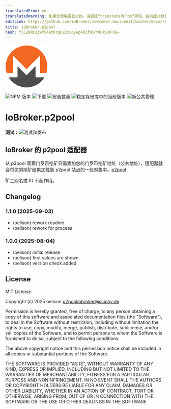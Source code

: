 ```yaml
---
translatedFrom: en
translatedWarning: 如果您想编辑此文档，请删除“translatedFrom”字段，否则此文档将再次自动翻译
editLink: https://github.com/ioBroker/ioBroker.docs/edit/master/docs/zh-cn/adapterref/iobroker.p2pool/README.md
title: ioBroker.p2pool
hash: Y5CZQNx2jwfC4atUYg0ZixupywpA0ZfHiPWk+bk0FXE=
---
```

![标识](../../../en/adapterref/iobroker.p2pool/admin/p2pool.png)

![NPM 版本](https://img.shields.io/npm/v/iobroker.p2pool.svg)
![下载](https://img.shields.io/npm/dm/iobroker.p2pool.svg)
![安装数量](https://iobroker.live/badges/p2pool-installed.svg)
![稳定存储库中的当前版本](https://iobroker.live/badges/p2pool-stable.svg)
![新公共管理](https://nodei.co/npm/iobroker.p2pool.png?downloads=true)

# IoBroker.p2pool
**测试：**![测试和发布](https://github.com/oelison/ioBroker.p2pool/workflows/Test%20and%20Release/badge.svg)

## IoBroker 的 p2pool 适配器
从 p2pool 观察门罗币挖矿只需添加您的门罗币挖矿地址（公共地址），适配器就会将您的挖矿结果加载到 p2pool 站点的一些对象中。[p2pool](https://p2pool.observer/)

矿工别名或 ID 不起作用。

## Changelog

<!--
    Placeholder for the next version (at the beginning of the line):
    ### **WORK IN PROGRESS**
-->
### 1.1.0 (2025-09-03)

- (oelison) rework readme
- (oelison) rework for process

### 1.0.0 (2025-08-04)

- (oelison) initial release
- (oelison) first values are shown.
- (oelison) version check added

## License

MIT License

Copyright (c) 2025 oelison <p2pooliobroker@sciphy.de>

Permission is hereby granted, free of charge, to any person obtaining a copy
of this software and associated documentation files (the "Software"), to deal
in the Software without restriction, including without limitation the rights
to use, copy, modify, merge, publish, distribute, sublicense, and/or sell
copies of the Software, and to permit persons to whom the Software is
furnished to do so, subject to the following conditions:

The above copyright notice and this permission notice shall be included in all
copies or substantial portions of the Software.

THE SOFTWARE IS PROVIDED "AS IS", WITHOUT WARRANTY OF ANY KIND, EXPRESS OR
IMPLIED, INCLUDING BUT NOT LIMITED TO THE WARRANTIES OF MERCHANTABILITY,
FITNESS FOR A PARTICULAR PURPOSE AND NONINFRINGEMENT. IN NO EVENT SHALL THE
AUTHORS OR COPYRIGHT HOLDERS BE LIABLE FOR ANY CLAIM, DAMAGES OR OTHER
LIABILITY, WHETHER IN AN ACTION OF CONTRACT, TORT OR OTHERWISE, ARISING FROM,
OUT OF OR IN CONNECTION WITH THE SOFTWARE OR THE USE OR OTHER DEALINGS IN THE
SOFTWARE.